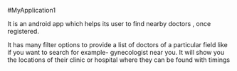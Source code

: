 #MyApplication1

It is an android app which helps its user to find nearby doctors , once registered.

It has many filter options to provide a list of doctors of a particular field like if you want to search for example- gynecologist near you. It will show you the locations of their clinic or hospital where they can be found with timings

